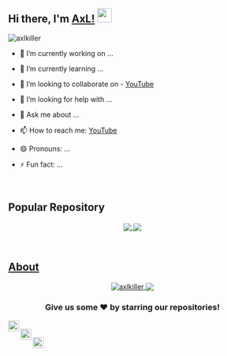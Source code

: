 ## Hi there, I'm [AxL!](https://facebook.com/axlkiller.fb) <img src="https://github.com/TheDudeThatCode/TheDudeThatCode/blob/master/Assets/Hi.gif" width="29px">
<p align="left"> <img src="https://komarev.com/ghpvc/?username=axlkiller&label=Views&color=blue&style=plastic" alt="axlkiller" /> </p>

<!--
**axlkiller/axlkiller** is a ✨ _special_ ✨ repository because its `README.md` (this file) appears on your GitHub profile.

Here are some ideas to get you started:

- 🔭 I’m currently working on ...
- 🌱 I’m currently learning ...
- 👯 I’m looking to collaborate on [Youtube](https://youtube.com/axlkiller)
- 🤔 I’m looking for help with ...
- 💬 Ask me about ...
- 📫 How to reach me: [Youtube - @axlkiller]
- 😄 Pronouns: ...
- ⚡ Fun fact: ...
-->

- 🔭 I’m currently working on ...
- 🌱 I’m currently learning ...
- 👯 I’m looking to collaborate on - [YouTube](https://youtube.com/axlkiller)


- 🤔 I’m looking for help with ...
- 💬 Ask me about ...
- 📫 How to reach me: [YouTube](https://youtube.com/axlkiller)
- 😄 Pronouns: ...
- ⚡ Fun fact: ...

<br/>


## Popular Repository 


<p align="center">
<a href="https://github.com/axlkiller/Axlphish">
 <img align="center" src="https://github-readme-stats.vercel.app/api/pin/?username=axlkiller&repo=Axlphish&theme=chartreuse-dark" />
</a>
<a href="https://github.com/axlkiller/axlkiller">
 <img align="center" src="https://github-readme-stats.vercel.app/api/pin/?username=axlkiller&repo=axlkiller&theme=chartreuse-dark" />
</p>
<br/>


## About

<p align="center">
<img align="center" src="https://github-readme-stats.vercel.app/api?username=axlkiller&show_icons=true&locale=en&theme=chartreuse-dark" alt="axlkiller" />
<a href="https://github.com/axlkiller">
  <img align="center" src="https://github-readme-stats.vercel.app/api/top-langs/?username=axlkiller&theme=chartreuse-dark&hide_langs_below=1" />
</a>
</p>

<div align="center">

### Give us some ❤️ by starring our repositories!

</div>
<p align="center">
<a href="https://instagram.com/axl.killer/">
  <img align="left" alt="AxL Killer Insta" width="22px" src="https://cdn.jsdelivr.net/npm/simple-icons@v3/icons/instagram.svg?theme=chartreuse-dark" />
</a>
<br/>
<a href="https://www.facebook.com/axlkiller.fb/">
  <img align="left" alt="Killer Facebook" width="22px" src="https://cdn.jsdelivr.net/npm/simple-icons@v3/icons/facebook.svg?theme=chartreuse-dark" />
</a>
<br/>
<a href="https://www.youtube.com/axlkiller/">
  <img align="left" alt="AxL Youtube" width="22px" src="https://cdn.jsdelivr.net/npm/simple-icons@v3/icons/youtube.svg?theme=chartreuse-dark" />
</a>
</p>
